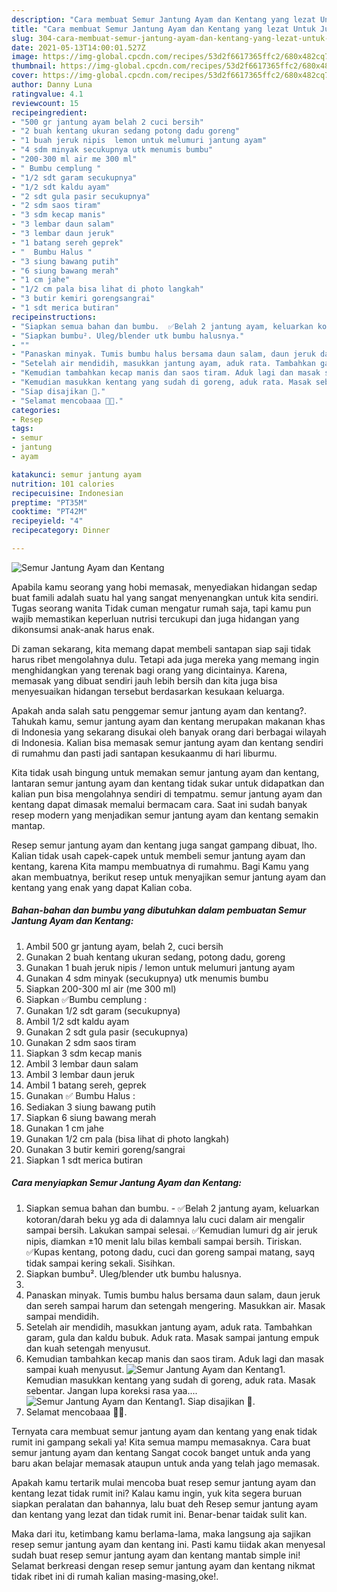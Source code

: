 ```yaml
---
description: "Cara membuat Semur Jantung Ayam dan Kentang yang lezat Untuk Jualan"
title: "Cara membuat Semur Jantung Ayam dan Kentang yang lezat Untuk Jualan"
slug: 304-cara-membuat-semur-jantung-ayam-dan-kentang-yang-lezat-untuk-jualan
date: 2021-05-13T14:00:01.527Z
image: https://img-global.cpcdn.com/recipes/53d2f6617365ffc2/680x482cq70/semur-jantung-ayam-dan-kentang-foto-resep-utama.jpg
thumbnail: https://img-global.cpcdn.com/recipes/53d2f6617365ffc2/680x482cq70/semur-jantung-ayam-dan-kentang-foto-resep-utama.jpg
cover: https://img-global.cpcdn.com/recipes/53d2f6617365ffc2/680x482cq70/semur-jantung-ayam-dan-kentang-foto-resep-utama.jpg
author: Danny Luna
ratingvalue: 4.1
reviewcount: 15
recipeingredient:
- "500 gr jantung ayam belah 2 cuci bersih"
- "2 buah kentang ukuran sedang potong dadu goreng"
- "1 buah jeruk nipis  lemon untuk melumuri jantung ayam"
- "4 sdm minyak secukupnya utk menumis bumbu"
- "200-300 ml air me 300 ml"
- " Bumbu cemplung "
- "1/2 sdt garam secukupnya"
- "1/2 sdt kaldu ayam"
- "2 sdt gula pasir secukupnya"
- "2 sdm saos tiram"
- "3 sdm kecap manis"
- "3 lembar daun salam"
- "3 lembar daun jeruk"
- "1 batang sereh geprek"
- "  Bumbu Halus "
- "3 siung bawang putih"
- "6 siung bawang merah"
- "1 cm jahe"
- "1/2 cm pala bisa lihat di photo langkah"
- "3 butir kemiri gorengsangrai"
- "1 sdt merica butiran"
recipeinstructions:
- "Siapkan semua bahan dan bumbu.  ✅Belah 2 jantung ayam, keluarkan kotoran/darah beku yg ada di dalamnya lalu cuci dalam air mengalir sampai bersih. Lakukan sampai selesai. ✅Kemudian lumuri dg air jeruk nipis, diamkan ±10 menit lalu bilas kembali sampai bersih. Tiriskan. ✅Kupas kentang, potong dadu, cuci dan goreng sampai matang, sayq tidak sampai kering sekali. Sisihkan."
- "Siapkan bumbu². Uleg/blender utk bumbu halusnya."
- ""
- "Panaskan minyak. Tumis bumbu halus bersama daun salam, daun jeruk dan sereh sampai harum dan setengah mengering. Masukkan air. Masak sampai mendidih."
- "Setelah air mendidih, masukkan jantung ayam, aduk rata. Tambahkan garam, gula dan kaldu bubuk. Aduk rata. Masak sampai jantung empuk dan kuah setengah menyusut."
- "Kemudian tambahkan kecap manis dan saos tiram. Aduk lagi dan masak sampai kuah menyusut."
- "Kemudian masukkan kentang yang sudah di goreng, aduk rata. Masak sebentar. Jangan lupa koreksi rasa yaa...."
- "Siap disajikan 🤩."
- "Selamat mencobaaa 🤗🥰."
categories:
- Resep
tags:
- semur
- jantung
- ayam

katakunci: semur jantung ayam 
nutrition: 101 calories
recipecuisine: Indonesian
preptime: "PT35M"
cooktime: "PT42M"
recipeyield: "4"
recipecategory: Dinner

---
```



![Semur Jantung Ayam dan Kentang](https://img-global.cpcdn.com/recipes/53d2f6617365ffc2/680x482cq70/semur-jantung-ayam-dan-kentang-foto-resep-utama.jpg)

Apabila kamu seorang yang hobi memasak, menyediakan hidangan sedap buat famili adalah suatu hal yang sangat menyenangkan untuk kita sendiri. Tugas seorang  wanita Tidak cuman mengatur rumah saja, tapi kamu pun wajib memastikan keperluan nutrisi tercukupi dan juga hidangan yang dikonsumsi anak-anak harus enak.

Di zaman  sekarang, kita memang dapat membeli santapan siap saji tidak harus ribet mengolahnya dulu. Tetapi ada juga mereka yang memang ingin menghidangkan yang terenak bagi orang yang dicintainya. Karena, memasak yang dibuat sendiri jauh lebih bersih dan kita juga bisa menyesuaikan hidangan tersebut berdasarkan kesukaan keluarga. 



Apakah anda salah satu penggemar semur jantung ayam dan kentang?. Tahukah kamu, semur jantung ayam dan kentang merupakan makanan khas di Indonesia yang sekarang disukai oleh banyak orang dari berbagai wilayah di Indonesia. Kalian bisa memasak semur jantung ayam dan kentang sendiri di rumahmu dan pasti jadi santapan kesukaanmu di hari liburmu.

Kita tidak usah bingung untuk memakan semur jantung ayam dan kentang, lantaran semur jantung ayam dan kentang tidak sukar untuk didapatkan dan kalian pun bisa mengolahnya sendiri di tempatmu. semur jantung ayam dan kentang dapat dimasak memalui bermacam cara. Saat ini sudah banyak resep modern yang menjadikan semur jantung ayam dan kentang semakin mantap.

Resep semur jantung ayam dan kentang juga sangat gampang dibuat, lho. Kalian tidak usah capek-capek untuk membeli semur jantung ayam dan kentang, karena Kita mampu membuatnya di rumahmu. Bagi Kamu yang akan membuatnya, berikut resep untuk menyajikan semur jantung ayam dan kentang yang enak yang dapat Kalian coba.

<!--inarticleads1-->

##### Bahan-bahan dan bumbu yang dibutuhkan dalam pembuatan Semur Jantung Ayam dan Kentang:

1. Ambil 500 gr jantung ayam, belah 2, cuci bersih
1. Gunakan 2 buah kentang ukuran sedang, potong dadu, goreng
1. Gunakan 1 buah jeruk nipis / lemon untuk melumuri jantung ayam
1. Gunakan 4 sdm minyak (secukupnya) utk menumis bumbu
1. Siapkan 200-300 ml air (me 300 ml)
1. Siapkan  ✅Bumbu cemplung :
1. Gunakan 1/2 sdt garam (secukupnya)
1. Ambil 1/2 sdt kaldu ayam
1. Gunakan 2 sdt gula pasir (secukupnya)
1. Gunakan 2 sdm saos tiram
1. Siapkan 3 sdm kecap manis
1. Ambil 3 lembar daun salam
1. Ambil 3 lembar daun jeruk
1. Ambil 1 batang sereh, geprek
1. Gunakan  ✅ Bumbu Halus :
1. Sediakan 3 siung bawang putih
1. Siapkan 6 siung bawang merah
1. Gunakan 1 cm jahe
1. Gunakan 1/2 cm pala (bisa lihat di photo langkah)
1. Gunakan 3 butir kemiri goreng/sangrai
1. Siapkan 1 sdt merica butiran




<!--inarticleads2-->

##### Cara menyiapkan Semur Jantung Ayam dan Kentang:

1. Siapkan semua bahan dan bumbu.  - ✅Belah 2 jantung ayam, keluarkan kotoran/darah beku yg ada di dalamnya lalu cuci dalam air mengalir sampai bersih. Lakukan sampai selesai. ✅Kemudian lumuri dg air jeruk nipis, diamkan ±10 menit lalu bilas kembali sampai bersih. Tiriskan. ✅Kupas kentang, potong dadu, cuci dan goreng sampai matang, sayq tidak sampai kering sekali. Sisihkan.
1. Siapkan bumbu². Uleg/blender utk bumbu halusnya.
1. 
1. Panaskan minyak. Tumis bumbu halus bersama daun salam, daun jeruk dan sereh sampai harum dan setengah mengering. Masukkan air. Masak sampai mendidih.
1. Setelah air mendidih, masukkan jantung ayam, aduk rata. Tambahkan garam, gula dan kaldu bubuk. Aduk rata. Masak sampai jantung empuk dan kuah setengah menyusut.
1. Kemudian tambahkan kecap manis dan saos tiram. Aduk lagi dan masak sampai kuah menyusut.
<img src="//assets-global.cpcdn.com/assets/icons/button_play-2c75c40dde080a61004c1f40b05d8f140eaff45d7e9e6481dc71c63d2e7c4909.png" alt="Semur Jantung Ayam dan Kentang">1. Kemudian masukkan kentang yang sudah di goreng, aduk rata. Masak sebentar. Jangan lupa koreksi rasa yaa....
<img src="//assets-global.cpcdn.com/assets/icons/button_play-2c75c40dde080a61004c1f40b05d8f140eaff45d7e9e6481dc71c63d2e7c4909.png" alt="Semur Jantung Ayam dan Kentang">1. Siap disajikan 🤩.
1. Selamat mencobaaa 🤗🥰.




Ternyata cara membuat semur jantung ayam dan kentang yang enak tidak rumit ini gampang sekali ya! Kita semua mampu memasaknya. Cara buat semur jantung ayam dan kentang Sangat cocok banget untuk anda yang baru akan belajar memasak ataupun untuk anda yang telah jago memasak.

Apakah kamu tertarik mulai mencoba buat resep semur jantung ayam dan kentang lezat tidak rumit ini? Kalau kamu ingin, yuk kita segera buruan siapkan peralatan dan bahannya, lalu buat deh Resep semur jantung ayam dan kentang yang lezat dan tidak rumit ini. Benar-benar taidak sulit kan. 

Maka dari itu, ketimbang kamu berlama-lama, maka langsung aja sajikan resep semur jantung ayam dan kentang ini. Pasti kamu tiidak akan menyesal sudah buat resep semur jantung ayam dan kentang mantab simple ini! Selamat berkreasi dengan resep semur jantung ayam dan kentang nikmat tidak ribet ini di rumah kalian masing-masing,oke!.

